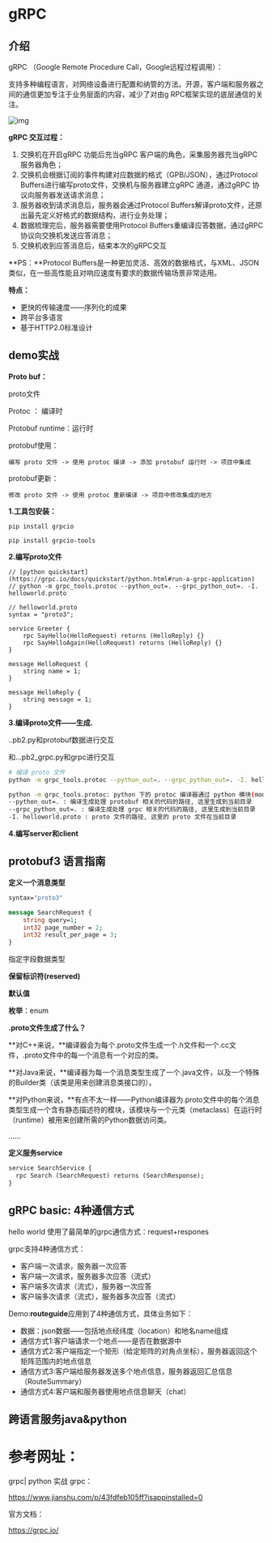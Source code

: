 # gRPC

## 介绍

gRPC （Google Remote Procedure Call，Google远程过程调用）：

​	支持多种编程语言，对网络设备进行配置和纳管的方法。开源，客户端和服务器之间的通信更加专注于业务层面的内容，减少了对由g RPC框架实现的底层通信的关注。

![img](https://tva1.sinaimg.cn/large/008eGmZEly1gmxy9sxpdrj30hs07fdgc.jpg)

**gRPC 交互过程：**

1. 交换机在开启gRPC 功能后充当gRPC 客户端的角色，采集服务器充当gRPC 服务器角色；
2. 交换机会根据订阅的事件构建对应数据的格式（GPB/JSON），通过Protocol Buffers进行编写proto文件，交换机与服务器建立gRPC 通道，通过gRPC 协议向服务器发送请求消息；
3. 服务器收到请求消息后，服务器会通过Protocol Buffers解译proto文件，还原出最先定义好格式的数据结构，进行业务处理；
4. 数据梳理完后，服务器需要使用Protocol Buffers重编译应答数据，通过gRPC协议向交换机发送应答消息；
5. 交换机收到应答消息后，结束本次的gRPC交互

**PS：**Protocol Buffers是一种更加灵活、高效的数据格式，与XML、JSON类似，在一些高性能且对响应速度有要求的数据传输场景非常适用。

**特点：**

- 更快的传输速度——序列化的成果
- 跨平台多语言
- 基于HTTP2.0标准设计



## demo实战

**Proto buf：**

proto文件

Protoc ： 编译时

Protobuf runtime：运行时

protobuf使用：

`编写 proto 文件 -> 使用 protoc 编译 -> 添加 protobuf 运行时 -> 项目中集成`

protobuf更新：

`修改 proto 文件 -> 使用 protoc 重新编译 -> 项目中修改集成的地方`



**1.工具包安装：**

`pip install grpcio`

`pip install grpcio-tools`

**2.编写proto文件**

```
// [python quickstart](https://grpc.io/docs/quickstart/python.html#run-a-grpc-application)
// python -m grpc_tools.protoc --python_out=. --grpc_python_out=. -I. helloworld.proto

// helloworld.proto
syntax = "proto3";

service Greeter {
    rpc SayHello(HelloRequest) returns (HelloReply) {}
    rpc SayHelloAgain(HelloRequest) returns (HelloReply) {}
}

message HelloRequest {
    string name = 1;
}

message HelloReply {
    string message = 1;
}
```

**3.编译proto文件——生成.**

..pb2.py和protobuf数据进行交互

和...pb2_grpc.py和grpc进行交互

```bash
# 编译 proto 文件
python -m grpc_tools.protoc --python_out=. --grpc_python_out=. -I. helloworld.proto

python -m grpc_tools.protoc: python 下的 protoc 编译器通过 python 模块(module) 实现, 所以说这一步非常省心
--python_out=. : 编译生成处理 protobuf 相关的代码的路径, 这里生成到当前目录
--grpc_python_out=. : 编译生成处理 grpc 相关的代码的路径, 这里生成到当前目录
-I. helloworld.proto : proto 文件的路径, 这里的 proto 文件在当前目录
```

**4.编写server和client**

## protobuf3 语言指南

**定义一个消息类型**

```protobuf
syntax="proto3"

message SearchRequest {
	string query=1;
	int32 page_number = 2;
	int32 result_per_page = 3;
}
```

指定字段数据类型

**保留标识符(reserved)**

**默认值**

**枚举**：enum

**.proto文件生成了什么？**

​	**对C++来说，**编译器会为每个.proto文件生成一个.h文件和一个.cc文件，.proto文件中的每一个消息有一个对应的类。

​	**对Java来说，**编译器为每一个消息类型生成了一个.java文件，以及一个特殊的Builder类（该类是用来创建消息类接口的）。

​	**对Python来说，**有点不太一样——Python编译器为.proto文件中的每个消息类型生成一个含有静态描述符的模块，该模块与一个元类（metaclass）在运行时（runtime）被用来创建所需的Python数据访问类。

……



**定义服务service**

```protobuf
service SearchService {
  rpc Search (SearchRequest) returns (SearchResponse);
}
```

## gRPC basic: 4种通信方式

hello world 使用了最简单的grpc通信方式：request+respones

grpc支持4种通信方式：

- 客户端一次请求，服务器一次应答
- 客户端一次请求，服务器多次应答（流式）
- 客户端多次请求（流式），服务器一次应答
- 客户端多次请求（流式），服务器多次应答（流式）

Demo:**routeguide**应用到了4种通信方式，具体业务如下：

- 数据：json数据——包括地点经纬度（location）和地名name组成
- 通信方式1:客户端请求一个地点——是否在数据源中
- 通信方式2:客户端指定一个矩形（给定矩阵的对角点坐标），服务器返回这个矩阵范围内的地点信息
- 通信方式3:客户端给服务器发送多个地点信息，服务器返回汇总信息（RouteSummary）
- 通信方式4:客户端和服务器使用地点信息聊天（chat）

## 跨语言服务java&python





# 参考网址：

grpc| python 实战 grpc：

https://www.jianshu.com/p/43fdfeb105ff?isappinstalled=0

官方文档：

https://grpc.io/